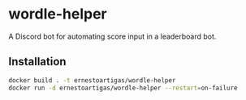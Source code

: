 # wordle-helper
A Discord bot for automating score input in a leaderboard bot.

## Installation

```sh
docker build . -t ernestoartigas/wordle-helper
docker run -d ernestoartigas/wordle-helper --restart=on-failure
```